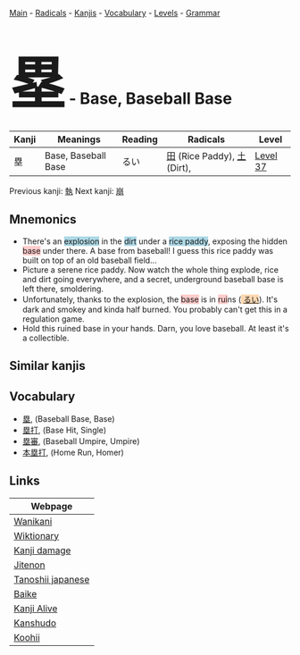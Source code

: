 <style> bigfont {font-size: 100px}</style>
[Main](../README.md) -
[Radicals](../radicals.md) -
[Kanjis](../kanjis.md) -
[Vocabulary](../vocabulary.md) -
[Levels](../levels.md) -
[Grammar](../grammar.md)
# <bigfont> 塁</bigfont> - Base, Baseball Base 

| Kanji | Meanings | Reading | Radicals | Level |
| --- | --- | --- | --- | --- |
| 塁 | Base, Baseball Base | るい | [田](../radicals/田.md) (Rice Paddy), [土](../radicals/土.md) (Dirt),  | [Level 37](../levels/wk_level37.md) |

Previous kanji: [執](執.md) Next kanji: [崩](崩.md) 

## Mnemonics
 * There's an <span style="background-color:#ADD8E6"> explosion</span> in the <span style="background-color:#ADD8E6"> dirt</span> under a <span style="background-color:#ADD8E6"> rice paddy</span>, exposing the hidden <span style="background-color:#ffcccb"> base</span> under there. A base from baseball! I guess this rice paddy was built on top of an old baseball field...
* Picture a serene rice paddy. Now watch the whole thing explode, rice and dirt going everywhere, and a secret, underground baseball base is left there, smoldering.
* Unfortunately, thanks to the explosion, the <span style="background-color:#ffcccb"> base</span> is in <span style="background-color:#ffcccb"> rui</span>ns (<span style="background-color:#fed8b1"> [るい](https://jisho.org/search/るい)</span>). It's dark and smokey and kinda half burned. You probably can't get this in a regulation game.
* Hold this ruined base in your hands. Darn, you love baseball. At least it's a collectible.


## Similar kanjis
 


## Vocabulary
 * [塁](../vocabulary/塁.md), (Baseball Base, Base)
* [塁打](../vocabulary/塁.md), (Base Hit, Single)
* [塁審](../vocabulary/塁.md), (Baseball Umpire, Umpire)
* [本塁打](../vocabulary/塁.md), (Home Run, Homer)



## Links 

| Webpage |
| --- |
| [Wanikani          ](https://www.wanikani.com/kanji/塁) |
| [Wiktionary        ](https://en.wiktionary.org/wiki/塁) |
| [Kanji damage      ](http://www.kanjidamage.com/kanji/search?utf8=✓&q=塁) |
| [Jitenon           ](https://jitenon.com/kanji/塁) |
| [Tanoshii japanese ](https://www.tanoshiijapanese.com/dictionary/kanji.cfm?k=塁) |
| [Baike             ](https://baike.baidu.com/item/塁) |
| [Kanji Alive       ](https://app.kanjialive.com/塁) |
| [Kanshudo          ](https://www.kanshudo.com/searchmn?q=塁) |
| [Koohii            ](https://kanji.koohii.com/study/kanji/塁) |
